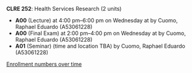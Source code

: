 **CLRE 252**: Health Services Research (2 units)

- **A00** (Lecture) at 4:00 pm–6:00 pm on Wednesday at   by Cuomo, Raphael Eduardo (A53061228)
- **A00** (Final Exam) at 2:00 pm–4:00 pm on Wednesday at   by Cuomo, Raphael Eduardo (A53061228)
- **A01** (Seminar) (time and location TBA) by Cuomo, Raphael Eduardo (A53061228)

[Enrollment numbers over time](./CLRE252.tsv)
